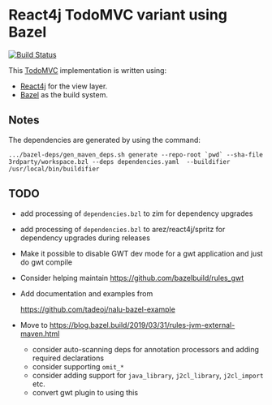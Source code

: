 # React4j TodoMVC variant using Bazel

[![Build Status](https://secure.travis-ci.org/react4j/react4j-todomvc.png?branch=raw_bazel)](http://travis-ci.org/react4j/react4j-todomvc)

This [TodoMVC](http://todomvc.com/) implementation is written using:

* [React4j](https://react4j.github.io) for the view layer.
* [Bazel](https://bazel.build/) as the build system.

## Notes

The dependencies are generated by using the command:

    .../bazel-deps/gen_maven_deps.sh generate --repo-root `pwd` --sha-file 3rdparty/workspace.bzl --deps dependencies.yaml  --buildifier /usr/local/bin/buildifier

## TODO

* add processing of `dependencies.bzl` to zim for dependency upgrades

* add processing of `dependencies.bzl` to arez/react4j/spritz for dependency upgrades during releases

* Make it possible to disable GWT dev mode for a gwt application and just do gwt compile

* Consider helping maintain https://github.com/bazelbuild/rules_gwt

* Add documentation and examples from

  https://github.com/tadeoj/nalu-bazel-example

* Move to https://blog.bazel.build/2019/03/31/rules-jvm-external-maven.html
  - consider auto-scanning deps for annotation processors and adding required declarations
  - consider supporting `omit_*`
  - consider adding support for `java_library`, `j2cl_library`, `j2cl_import` etc.
  - convert gwt plugin to using this
